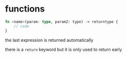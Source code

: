 # functions

```rust
fn <name>(param: type, param2: type) -> returntype {
    // code
}
```

the last expression is returned automatically

there is a `return` keyword but it is only used to return early


